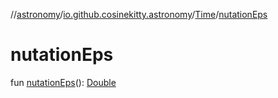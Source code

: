 //[astronomy](../../../index.md)/[io.github.cosinekitty.astronomy](../index.md)/[Time](index.md)/[nutationEps](nutation-eps.md)

# nutationEps

fun [nutationEps](nutation-eps.md)(): [Double](https://kotlinlang.org/api/latest/jvm/stdlib/kotlin/-double/index.html)
